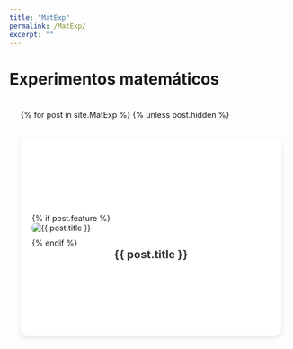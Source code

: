 ```yaml
---
title: "MatExp"
permalink: /MatExp/
excerpt: ""
---
```


<h1>Experimentos matemáticos</h1>

<style>
/* Grid container */
.matexp-grid {
  display: grid;
  grid-template-columns: repeat(auto-fit, minmax(300px, 1fr));
  gap: 20px;
  padding: 20px;
}

/* Flip card container */
.flip-card {
  background-color: transparent;
  width: 100%;
  perspective: 1200px;
  position: relative;
}

/* Inner flip wrapper */
.flip-card-inner {
  position: relative;
  width: 100%;
  min-height: 350px;
  transition: transform 0.6s;
  transform-style: preserve-3d;
}

/* Flip on hover */
.flip-card:hover .flip-card-inner {
  transform: rotateY(180deg);
}

/* Front and back faces */
.matexp-card-front,
.matexp-card-back {
  position: absolute;
  width: 100%;
  min-height: 350px;
  backface-visibility: hidden;
  -webkit-backface-visibility: hidden;
  border-radius: 12px;
  background-color: #fff;
  box-shadow: 0 4px 10px rgba(0, 0, 0, 0.1);
  padding: 20px;
  box-sizing: border-box;
  display: flex;
  flex-direction: column;
  justify-content: center;
}

/* Front face */
.matexp-card-front {
  z-index: 2;
}

.matexp-card-front img {
  max-width: 100%;
  height: auto;
  margin-bottom: 10px;
  border-radius: 6px;
}

.matexp-card-front h2 {
  font-size: 1.4em;
  margin: 0;
  text-align: center;
  color: #333;
}

/* Back face */
.matexp-card-back {
  transform: rotateY(180deg);
  overflow: hidden;
}

.matexp-card-back-content {
  overflow-y: auto;
  max-height: 100%;
  padding-right: 10px;
}

.matexp-card-back h2 {
  margin-top: 0;
  color: #007bff;
  font-size: 1.3em;
}

.matexp-card-back p {
  margin: 10px 0 0;
  line-height: 1.5;
}
</style>

<div class="matexp-grid">
  {% for post in site.MatExp %}
    {% unless post.hidden %}
      <a href="{{ post.url }}" class="flip-card">
        <div class="flip-card-inner">
          <!-- Front -->
          <div class="matexp-card-front">
            {% if post.feature %}
              <img src="{{ post.feature | relative_url }}" alt="{{ post.title }}">
            {% endif %}
            <h2>{{ post.title }}</h2>
          </div>

          <!-- Back -->
          <div class="matexp-card-back">
            <div class="matexp-card-back-content">
              <h2>{{ post.title }}</h2>
              {% if post.excerpt %}
                <p>{{ post.excerpt }}</p>
              {% endif %}
            </div>
          </div>
        </div>
      </a>
    {% endunless %}
  {% endfor %}
</div>
